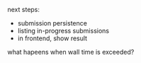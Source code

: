 next steps:
- submission persistence
- listing in-progress submissions
- in frontend, show result

what hapeens when wall time is exceeded?